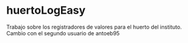 # huertoLogEasy
Trabajo sobre los registradores de valores para el huerto del instituto.
Cambio con el segundo usuario de antoeb95
